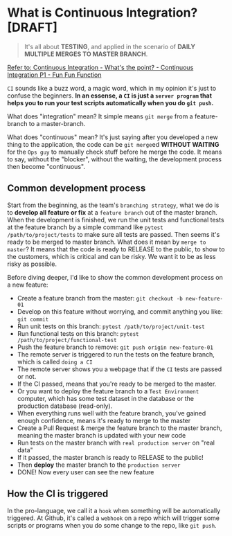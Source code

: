 # What is Continuous Integration? [DRAFT]

> It's all about **TESTING**, and applied in the scenario of **DAILY MULTIPLE MERGES TO MASTER BRANCH**.

[Refer to: Continuous Integration - What's the point? - Continuous Integration P1 - Fun Fun Function](https://www.youtube.com/watch?v=ymPOI4gWQFY)

`CI` sounds like a buzz word, a magic word, which in my opinion it's just to confuse the beginners.
**In an essense, a `CI` is just a `server program` that helps you to run your test scripts automatically when you do `git push`.**

What does "integration" mean?
It simple means `git merge` from a feature-branch to a master-branch.

What does "continuous" mean?
It's just saying after you developed a new thing to the application, the code can be `git merge`ed **WITHOUT WAITING** for the `Ops guy` to manually check stuff before he merge the code. It means to say, without the "blocker", without the waiting, the development process then become "continuous".



## Common development process

Start from the beginning, as the team's `branching strategy`, what we do is to **develop all feature or fix** at a `feature branch` out of the master branch.
When the development is finished, we run the unit tests and functional tests at the feature branch by a simple command like `pytest /path/to/project/tests` to make sure all tests are passed.
Then seems it's ready to be merged to master branch.
What does it mean by `merge to master`? It means that the code is ready to RELEASE to the public, to show to the customers, which is critical and can be risky. We want it to be as less risky as possible.

Before diving deeper, I'd like to show the common development process on a new feature:
- Create a feature branch from the master: `git checkout -b new-feature-01`
- Develop on this feature without worrying, and commit anything you like: `git commit`
- Run unit tests on this branch: `pytest /path/to/project/unit-test`
- Run functional tests on this branch: `pytest /path/to/project/functional-test`
- Push the feature branch to remove: `git push origin new-feature-01`
- The remote server is triggered to run the tests on the feature branch, which is called `doing a CI`
- The remote server shows you a webpage that if the `CI` tests are passed or not.
- If the CI passed, means that you're ready to be merged to the master.
- Or you want to deploy the feature branch to a `Test Environment` computer, which has some test dataset in the database or the production database (read-only).
- When everything runs well with the feature branch, you've gained enough confidence, means it's ready to merge to the master
- Create a Pull Request & merge the feature branch to the master branch, meaning the master branch is updated with your new code
- Run tests on the master branch with `real production server` on "real data"
- If it passed, the master branch is ready to RELEASE to the public!
- Then **deploy** the master branch to the `production server`
- DONE! Now every user can see the new feature


## How the CI is triggered

In the pro-language, we call it a `hook` when something will be automatically triggered.
At Github, it's called a `webhook` on a repo which will trigger some scripts or programs when you do some change to the repo, like `git push`.